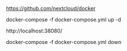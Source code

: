 
https://github.com/nextcloud/docker  

docker-compose -f docker-compose.yml up -d

http://localhost:38080/

docker-compose -f docker-compose.yml down


